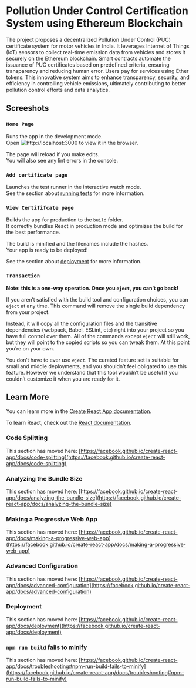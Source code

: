 # Pollution Under Control Certification System using Ethereum Blockchain

The project proposes a decentralized Pollution Under Control (PUC) certificate system for motor vehicles in India. It leverages Internet of Things (IoT) sensors to collect real-time emission data from vehicles and stores it securely on the Ethereum blockchain. Smart contracts automate the issuance of PUC certificates based on predefined criteria, ensuring transparency and reducing human error. Users pay for services using Ether tokens. This innovative system aims to enhance transparency, security, and efficiency in controlling vehicle emissions, ultimately contributing to better pollution control efforts and data analytics.

## Screeshots
### `Home Page`

Runs the app in the development mode.\
Open ![http://localhost:3000](http://bafybeidg7rk7maye4zrt2wcs7dbnqc4lqzuo6bgu3vzxygj3kwez24yedm.ipfs.localhost:8080/) to view it in the browser.

The page will reload if you make edits.\
You will also see any lint errors in the console.

### `Add certificate page`

Launches the test runner in the interactive watch mode.\
See the section about [running tests](https://facebook.github.io/create-react-app/docs/running-tests) for more information.

### `View Certififcate page`

Builds the app for production to the `build` folder.\
It correctly bundles React in production mode and optimizes the build for the best performance.

The build is minified and the filenames include the hashes.\
Your app is ready to be deployed!

See the section about [deployment](https://facebook.github.io/create-react-app/docs/deployment) for more information.

### `Transaction`

**Note: this is a one-way operation. Once you `eject`, you can’t go back!**

If you aren’t satisfied with the build tool and configuration choices, you can `eject` at any time. This command will remove the single build dependency from your project.

Instead, it will copy all the configuration files and the transitive dependencies (webpack, Babel, ESLint, etc) right into your project so you have full control over them. All of the commands except `eject` will still work, but they will point to the copied scripts so you can tweak them. At this point you’re on your own.

You don’t have to ever use `eject`. The curated feature set is suitable for small and middle deployments, and you shouldn’t feel obligated to use this feature. However we understand that this tool wouldn’t be useful if you couldn’t customize it when you are ready for it.

## Learn More

You can learn more in the [Create React App documentation](https://facebook.github.io/create-react-app/docs/getting-started).

To learn React, check out the [React documentation](https://reactjs.org/).

### Code Splitting

This section has moved here: [https://facebook.github.io/create-react-app/docs/code-splitting](https://facebook.github.io/create-react-app/docs/code-splitting)

### Analyzing the Bundle Size

This section has moved here: [https://facebook.github.io/create-react-app/docs/analyzing-the-bundle-size](https://facebook.github.io/create-react-app/docs/analyzing-the-bundle-size)

### Making a Progressive Web App

This section has moved here: [https://facebook.github.io/create-react-app/docs/making-a-progressive-web-app](https://facebook.github.io/create-react-app/docs/making-a-progressive-web-app)

### Advanced Configuration

This section has moved here: [https://facebook.github.io/create-react-app/docs/advanced-configuration](https://facebook.github.io/create-react-app/docs/advanced-configuration)

### Deployment

This section has moved here: [https://facebook.github.io/create-react-app/docs/deployment](https://facebook.github.io/create-react-app/docs/deployment)

### `npm run build` fails to minify

This section has moved here: [https://facebook.github.io/create-react-app/docs/troubleshooting#npm-run-build-fails-to-minify](https://facebook.github.io/create-react-app/docs/troubleshooting#npm-run-build-fails-to-minify)
